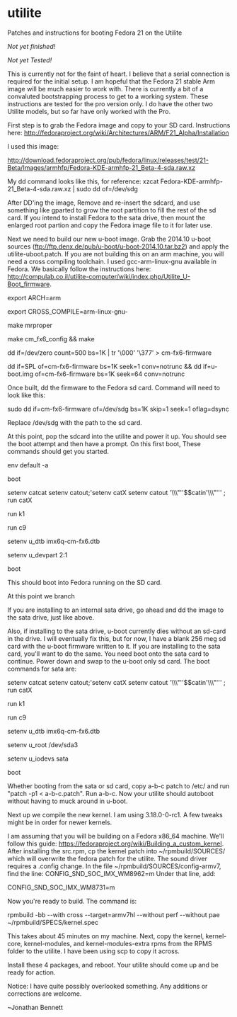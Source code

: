 utilite
=======

Patches and instructions for booting Fedora 21 on the Utilite

*Not yet finished!*

*Not yet Tested!*

This is currently not for the faint of heart. I believe that a serial connection is required for the initial setup. I am hopeful that the Fedora 21 stable Arm image will be much easier to work with. There is currently a bit of a convaluted bootstrapping process to get to a working system. These instructions are tested for the pro version only. I do have the other two Utilite models, but so far have only worked with the Pro.

First step is to grab the Fedora image and copy to your SD card. Instructions here: 
http://fedoraproject.org/wiki/Architectures/ARM/F21_Alpha/Installation

I used this image:

http://download.fedoraproject.org/pub/fedora/linux/releases/test/21-Beta/Images/armhfp/Fedora-KDE-armhfp-21_Beta-4-sda.raw.xz

My dd command looks like this, for reference: xzcat Fedora-KDE-armhfp-21_Beta-4-sda.raw.xz | sudo dd of=/dev/sdg

After DD'ing the image, Remove and re-insert the sdcard, and use something like gparted to grow the root partition to fill the rest of the sd card. If you intend to install Fedora to the sata drive, then mount the enlarged root partion and copy the Fedora image file to it for later use.


Next we need to build our new u-boot image. Grab the 2014.10 u-boot sources (ftp://ftp.denx.de/pub/u-boot/u-boot-2014.10.tar.bz2) and apply the utilite-uboot.patch. If you are not building this on an arm machine, you will need a cross compiling toolchain. I used gcc-arm-linux-gnu available in Fedora. We basically follow the instructions here: http://compulab.co.il/utilite-computer/wiki/index.php/Utilite_U-Boot_firmware.

export ARCH=arm

export CROSS_COMPILE=arm-linux-gnu-

make mrproper

make cm_fx6_config && make

dd if=/dev/zero count=500 bs=1K | tr '\000' '\377' > cm-fx6-firmware

dd if=SPL of=cm-fx6-firmware bs=1K seek=1 conv=notrunc && dd if=u-boot.img of=cm-fx6-firmware bs=1K seek=64 conv=notrunc

Once built, dd the firmware to the Fedora sd card. Command will need to look like this: 

sudo dd if=cm-fx6-firmware of=/dev/sdg bs=1K skip=1 seek=1 oflag=dsync

Replace /dev/sdg with the path to the sd card. 

At this point, pop the sdcard into the utilite and power it up. You should see the boot attempt and then have a prompt. On this first boot, These commands should get you started.

env default -a

boot

setenv catcat setenv catout\;'setenv catX setenv catout '\\\\\\\"''\$\$catin'\\\\\\\"''' \; run catX

run k1

run c9

setenv u_dtb imx6q-cm-fx6.dtb

setenv u_devpart 2:1

boot

This should boot into Fedora running on the SD card. 

At this point we branch

If you are installing to an internal sata drive, go ahead and dd the image to the sata drive, just like above.

Also, if installing to the sata drive, u-boot currently dies without an sd-card in the drive. I will eventually fix this, but for now, I have a blank 256 meg sd card with the u-boot firmware written to it. If you are installing to the sata card, you'll want to do the same. You need boot onto the sata card to continue. Power down and swap to the u-boot only sd card. The boot commands for sata are: 

setenv catcat setenv catout\;'setenv catX setenv catout '\\\\\\\"''\$\$catin'\\\\\\\"''' \; run catX

run k1

run c9

setenv u_dtb imx6q-cm-fx6.dtb

setenv u_root /dev/sda3

setenv u_iodevs sata

boot


Whether booting from the sata or sd card, copy a-b-c patch to /etc/ and run "patch -p1 < a-b-c.patch". Run a-b-c. Now your utilite should autoboot without having to muck around in u-boot.


Next up we compile the new kernel. I am using 3.18.0-0-rc1. A few tweaks might be in order for newer kernels.

I am assuming that you will be building on a Fedora x86_64 machine. We'll follow this guide: https://fedoraproject.org/wiki/Building_a_custom_kernel.
After installing the src.rpm, cp the kernel patch into ~/rpmbuild/SOURCES/ which will overwrite the fedora patch for the utilite.
The sound driver requires a .config change. In the file ~/rpmbuild/SOURCES/config-armv7, find the line: CONFIG_SND_SOC_IMX_WM8962=m
Under that line, add:

CONFIG_SND_SOC_IMX_WM8731=m 

Now you're ready to build. The command is:

rpmbuild -bb --with cross --target=armv7hl --without perf --without pae ~/rpmbuild/SPECS/kernel.spec

This takes about 45 minutes on my machine. Next, copy the kernel, kernel-core, kernel-modules, and kernel-modules-extra rpms from the RPMS folder to the utilite. I have been using scp to copy it across.

Install these 4 packages, and reboot. Your utilite should come up and be ready for action.


Notice: I have quite possibly overlooked something. Any additions or corrections are welcome.

~Jonathan Bennett
